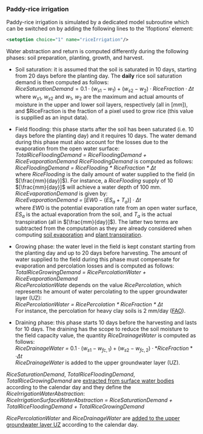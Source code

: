 ### Paddy-rice irrigation

Paddy-rice irrigation is simulated by a dedicated model subroutine which can be switched on by adding the following lines to the 'lfoptions' element:

```xml
<setoption choice="1" name="riceIrrigation"/>
```
Water abstraction and return is computed differently during the following phases: soil preparation, planting, growth, and harvest. 

* Soil saturation: it is assumed that the soil is saturated in 10 days, starting from 20 days before the planting day. The **daily** rice soil saturation demand is then computed as follows:
<br>$RiceSaturationDemand = 0.1 \cdot (w_{s1} - w_1)+(w_{s2} - w_2) \cdot RiceFraction \cdot \Delta t$
<br>where $w_{s1}$, $w_{s2}$ and $w_1$, $w_2$ are the maximum and actual amounts of moisture in the upper and lower soil layers, respectively (all in $[mm]$), and $RiceFraction is the fraction of a pixel used to grow rice (this value is suppllied as an input data).

* Field flooding: this phase starts after the soil has been saturated (i.e. 10 days before the planting day) and it requires 10 days. The water demand during this phase must also account for the losses due to the evaporation from the open water surface:
<br>*TotalRiceFloodingDemand = RiceFloodingDemand + RiceEvaporationDemand*
*RiceFloodingDemand* is computed as follows:
<br>*RiceFloodingDemand = RiceFlooding * RiceFraction * $\Delta t$*
<br>where *RiceFlooding* is the daily amount of water supplied to the field (in $[\frac{mm}{day}]$). For instance, a *RiceFlooding* supply of 10 $[\frac{mm}{day}]$ will achieve a water depth of 100 mm. 
*RiceEvaporationDemand* is given by:
<br>*RiceEvaporationDemand =* $[EW0 - (ES_a+ T_a)] \cdot \Delta t$ 
<br>where $EW0$ is the potential evaporation rate from an open water surface, $ES_a$ is the actual evaporation from the soil, and $T_a$ is the actual transpiration (all in $[\frac{mm}{day}]$). The latter two terms are subtracted from the computation as they are already considered when computing [soil evaporation](https://ec-jrc.github.io/lisflood-model/2_08_stdLISFLOOD_soil-evaporation/) and [plant transpiration](https://ec-jrc.github.io/lisflood-model/2_07_stdLISFLOOD_plant-water-uptake/). 

* Growing phase: the water level in the field is kept constant starting from the planting day and up to 20 days before harvesting. The amount of water supplied to the field during this phase must compensate for evaporation and percolation losses and is computed as follows:
<br>*TotalRiceGrowingDemand = RicePercolationWater + RiceEvaporationDemand*
<br>*RicePercolationWate* depends on the value *RicePercolation*, which represents he amount of water percolating to the upper groundwater layer (UZ):
<br>*RicePercolationWater = RicePercolation * RiceFraction * $\Delta t$*
<br>For instance, the percolation for heavy clay soils is 2 mm/day ([FAO](http://www.fao.org/3/a-s8376e.pdf)).

* Draining phase: this phase starts 10 days before the harvesting and lasts for 10 days. The draining has the scope to reduce the soil moisture to the field capacity value, the quantity *RiceDrainageWater* is computed as follows:
<br>*RiceDrainageWater =* $0.1 \cdot (w_{s1} - w_{fc,1})+(w_{s2} - w_{fc,2}) \cdot *RiceFraction* \cdot \Delta t$
<br>*RiceDrainageWater* is added to the upper groundwater layer (UZ).

*RiceSaturationDemand*, *TotalRiceFloodingDemand*, *TotalRiceGrowingDemand* are [extracted from surface water bodies](https://ec-jrc.github.io/lisflood-model/2_18_stdLISFLOOD_water-use/) according to the calendar day and they define the *RiceIrrigationWaterAbstraction*:
<br>*RiceIrrigationSurfaceWaterAbstraction = RiceSaturationDemand + TotalRiceFloodingDemand + TotalRiceGrowingDemand*


*RicePercolationWater* and *RiceDrainageWater* are [added to the upper groundwater layer UZ](https://ec-jrc.github.io/lisflood-model/2_13_stdLISFLOOD_groundwater/) according to the calendar day.


